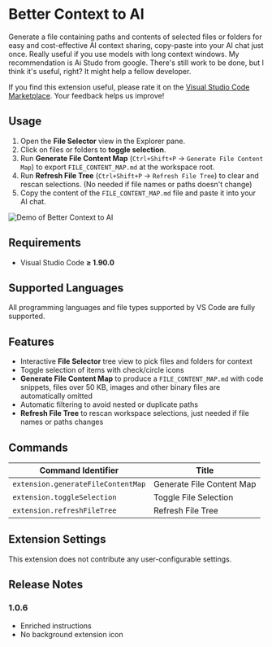 # Better Context to AI

Generate a file containing paths and contents of selected files or folders for easy and cost-effective AI context sharing, copy-paste into your AI chat just once. Really useful if you use models with long context windows. My recommendation is Ai Studo from google. 
There's still work to be done, but I think it's useful, right? It might help a fellow developer.

If you find this extension useful, please rate it on the [Visual Studio Code Marketplace](https://marketplace.visualstudio.com/items?itemName=ronco-jhon.better-context-to-ai&ssr=false#review-details). Your feedback helps us improve!

## Usage

1. Open the **File Selector** view in the Explorer pane.
2. Click on files or folders to **toggle selection**.
3. Run **Generate File Content Map** (`Ctrl+Shift+P` → `Generate File Content Map`) to export `FILE_CONTENT_MAP.md` at the workspace root.
4. Run **Refresh File Tree** (`Ctrl+Shift+P` → `Refresh File Tree`) to clear and rescan selections. (No needed if file names or paths doesn't change)
5. Copy the content of the `FILE_CONTENT_MAP.md` file and paste it into your AI chat.

![Demo of Better Context to AI](https://raw.githubusercontent.com/roncojon/justmedia/main/bettercontextoai-demo.gif)<!-- (./images/demo.gif) -->

## Requirements

- Visual Studio Code **≥ 1.90.0**

## Supported Languages

All programming languages and file types supported by VS Code are fully supported.

## Features

- Interactive **File Selector** tree view to pick files and folders for context
- Toggle selection of items with check/circle icons
- **Generate File Content Map** to produce a `FILE_CONTENT_MAP.md` with code snippets, files over 50 KB, images and other binary files are automatically omitted
- Automatic filtering to avoid nested or duplicate paths
- **Refresh File Tree** to rescan workspace selections, just needed if file names or paths changes

## Commands

| Command Identifier                    | Title                        |
| ------------------------------------- | ---------------------------- |
| `extension.generateFileContentMap`    | Generate File Content Map    |
| `extension.toggleSelection`           | Toggle File Selection        |
| `extension.refreshFileTree`           | Refresh File Tree            |

## Extension Settings

This extension does not contribute any user-configurable settings.

## Release Notes

### 1.0.6

- Enriched instructions
- No background extension icon
